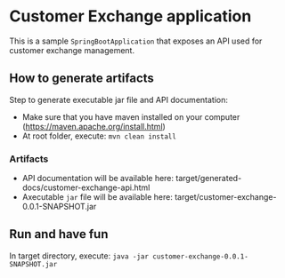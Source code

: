 # Customer Exchange application

This is a sample `SpringBootApplication` that exposes an API used for customer exchange management.

## How to generate artifacts
Step to generate executable jar file and API documentation: 
- Make sure that you have maven installed on your computer (https://maven.apache.org/install.html)
- At root folder, execute: `mvn clean install`

### Artifacts
- API documentation will be available here: target/generated-docs/customer-exchange-api.html
- Axecutable `jar` file will be available here: target/customer-exchange-0.0.1-SNAPSHOT.jar

## Run and have fun
In target directory, execute: `java -jar customer-exchange-0.0.1-SNAPSHOT.jar`  

